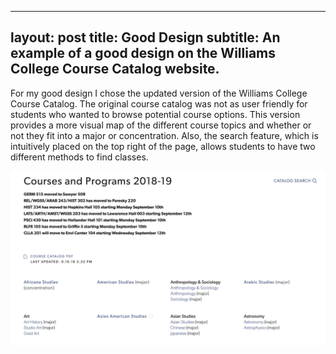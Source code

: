 
---
layout: post
title: Good Design
subtitle: An example of a good design on the Williams College Course Catalog website.
---

For my good design I chose the updated version of the Williams College Course Catalog. The original course catalog was not as user friendly for students who wanted to browse potential course options. This version provides a more visual map of the different course topics and whether or not they fit into a major or concentration. Also, the search feature, which is intuitively placed on the top right of the page, allows students to have two different methods to find classes. 

![Williams Course Catalog](https://github.com/mc-mejia/mc-mejia.github.io/blob/master/img/gooddesign.png?raw=true)
